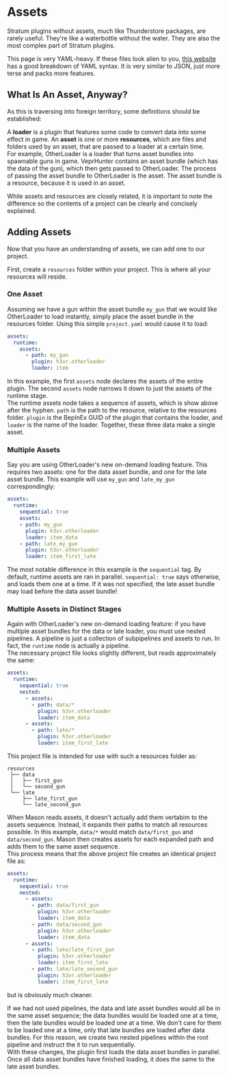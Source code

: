 # Assets

Stratum plugins without assets, much like Thunderstore packages, are rarely useful. They're like a waterbottle without the water. They are also the most complex part of Stratum plugins.

This page is very YAML-heavy. If these files look alien to you, [this website](https://docs.ansible.com/ansible/latest/reference_appendices/YAMLSyntax.html) has a good breakdown of YAML syntax. It is very similar to JSON, just more terse and packs more features.

## What Is An Asset, Anyway?

As this is traversing into foreign territory, some definitions should be established:

A **loader** is a plugin that features some code to convert data into some effect in game. An **asset** is one or more **resources**, which are files and folders used by an asset, that are passed to a loader at a certain time.  
For example, OtherLoader is a loader that turns asset bundles into spawnable guns in game. VeprHunter contains an asset bundle (which has the data of the gun), which then gets passed to OtherLoader. The process of passing the asset bundle to OtherLoader is the asset. The asset bundle is a resource, because it is used in an asset.  

While assets and resources are closely related, it is important to note the difference so the contents of a project can be clearly and concisely explained.

## Adding Assets

Now that you have an understanding of assets, we can add one to our project.  

First, create a `resources` folder within your project. This is where all your resources will reside.

### One Asset

Assuming we have a gun within the asset bundle `my_gun` that we would like OtherLoader to load instantly, simply place the asset bundle in the resources folder. Using this simple `project.yaml` would cause it to load:

```yaml
assets:
  runtime:
    assets:
      - path: my_gun
        plugin: h3vr.otherloader
        loader: item
```

In this example, the first `assets` node declares the assets of the entire plugin. The second `assets` node narrows it down to just the assets of the runtime stage.  
The runtime assets node takes a sequence of assets, which is show above after the hyphen. `path` is the path to the resource, relative to the resources folder. `plugin` is the BepInEx GUID of the plugin that contains the loader, and `loader` is the name of the loader. Together, these three data make a single asset.  

### Multiple Assets

Say you are using OtherLoader's new on-demand loading feature. This requires two assets: one for the data asset bundle, and one for the late asset bundle. This example will use `my_gun` and `late_my_gun` correspondingly:

```yaml
assets:
  runtime:
    sequential: true
    assets:
    - path: my_gun
      plugin: h3vr.otherloader
      loader: item_data
    - path: late_my_gun
      plugin: h3vr.otherloader
      loader: item_first_late
```

The most notable difference in this example is the `sequential` tag. By default, runtime assets are ran in parallel. `sequential: true` says otherwise, and loads them one at a time. If it was not specified, the late asset bundle may load before the data asset bundle!

### Multiple Assets in Distinct Stages

Again with OtherLoader's new on-demand loading feature: if you have multiple asset bundles for the data or late loader, you must use nested pipelines. A pipeline is just a collection of subpipelines and assets to run. In fact, the `runtime` node is actually a pipeline.  
The necessary project file looks slightly different, but reads approximately the same:

```yaml
assets:
  runtime:
    sequential: true
    nested:
      - assets:
        - path: data/*
          plugin: h3vr.otherloader
          loader: item_data
      - assets:
        - path: late/*
          plugin: h3vr.otherloader
          loader: item_first_late
```

This project file is intended for use with such a resources folder as:

```text
resources
 ├── data
 │   ├── first_gun
 │   └── second_gun
 └── late
     ├── late_first_gun
     └── late_second_gun
```

When Mason reads assets, it doesn't actually add them vertabim to the assets sequence. Instead, it expands their paths to match all resources possible. In this example, `data/*` would match `data/first_gun` and `data/second_gun`. Mason then creates assets for each expanded path and adds them to the same asset sequence.  
This process means that the above project file creates an identical project file as:

```yaml
assets:
  runtime:
    sequential: true
    nested:
      - assets:
        - path: data/first_gun
          plugin: h3vr.otherloader
          loader: item_data
        - path: data/second_gun
          plugin: h3vr.otherloader
          loader: item_data
      - assets:
        - path: late/late_first_gun
          plugin: h3vr.otherloader
          loader: item_first_late
        - path: late/late_second_gun
          plugin: h3vr.otherloader
          loader: item_first_late
```

but is obviously much cleaner.

If we had not used pipelines, the data and late asset bundles would all be in the same asset sequence; the data bundles would be loaded one at a time, then the late bundles would be loaded one at a time. We don't care for them to be loaded one at a time, only that late bundles are loaded after data bundles. For this reason, we create two nested pipelines within the root pipeline and instruct the it to run sequentially.  
With these changes, the plugin first loads the data asset bundles in parallel. Once all data asset bundles have finished loading, it does the same to the late asset bundles.
